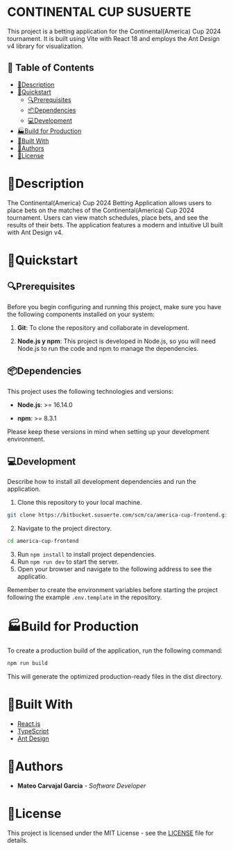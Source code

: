# CONTINENTAL CUP SUSUERTE
This project is a betting application for the Continental(America) Cup 2024 tournament. It is built using Vite with React 18 and employs the Ant Design v4 library for visualization.

## 📄 Table of Contents

- [📖Description](#📖description)
- [🚀Quickstart](#🚀quickstart)
    - [🔍Prerequisites](#🔍prerequisites)
    - [📦Dependencies](#📦dependencies)
    - [💻Development](#💻development)
- [🏭Build for Production](#🏭Build-for-Production)
- [🔧Built With](#🔧built-with)
- [👥Authors](#👥authors)
- [📜License](#📜license)

# 📖Description
The Continental(America) Cup 2024 Betting Application allows users to place bets on the matches of the Continental(America) Cup 2024 tournament. Users can view match schedules, place bets, and see the results of their bets. The application features a modern and intuitive UI built with Ant Design v4.

# 🚀Quickstart

## 🔍Prerequisites

Before you begin configuring and running this project, make sure you have the following components installed on your system:

1. **Git**: To clone the repository and collaborate in development.

2. **Node.js y npm**: This project is developed in Node.js, so you will need Node.js to run the code and npm to manage the dependencies.

## 📦Dependencies

This project uses the following technologies and versions:

- **Node.js**: >= 16.14.0

- **npm**: >= 8.3.1

Please keep these versions in mind when setting up your development environment.

## 💻Development

Describe how to install all development dependencies and run the application.

1. Clone this repository to your local machine.
```bash
git clone https://bitbucket.susuerte.com/scm/ca/america-cup-frontend.git
```
2. Navigate to the project directory.
```bash
cd america-cup-frontend
```
3. Run `npm install` to install project dependencies.
4. Run `npm run dev` to start the server.
5. Open your browser and navigate to the following address to see the applicatio.

Remember to create the environment variables before starting the project following the example `.env.template` in the repository.

# 🏭Build for Production

To create a production build of the application, run the following command:
```bash
npm run build
```
This will generate the optimized production-ready files in the dist directory.

# 🔧Built With

* [React.js](https://es.react.dev/)
* [TypeScript](https://www.typescriptlang.org/)
* [Ant Design](https://4x.ant.design/)

# 👥Authors

* **Mateo Carvajal Garcia** - *Software Developer*

# 📜License

This project is licensed under the MIT License - see the [LICENSE](LICENSE) file for details.
